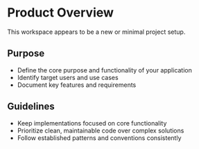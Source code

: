 # Product Overview

This workspace appears to be a new or minimal project setup. 

## Purpose
- Define the core purpose and functionality of your application
- Identify target users and use cases
- Document key features and requirements

## Guidelines
- Keep implementations focused on core functionality
- Prioritize clean, maintainable code over complex solutions
- Follow established patterns and conventions consistently